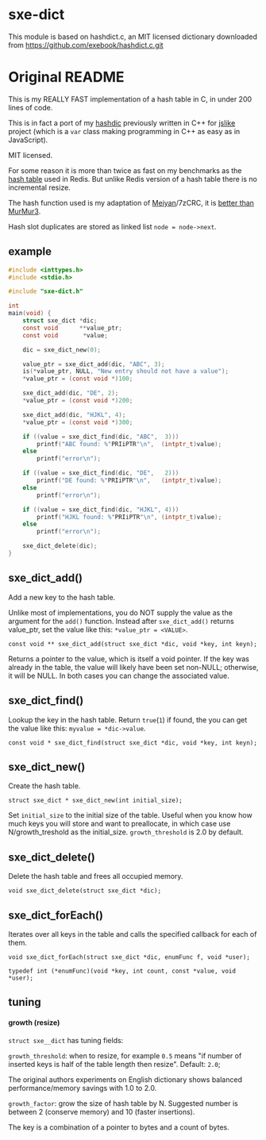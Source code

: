 # sxe-dict

This module is based on hashdict.c, an MIT licensed dictionary downloaded from https://github.com/exebook/hashdict.c.git

# Original README

This is my REALLY FAST implementation of a hash table in C, in under 200 lines of code.

This is in fact a port of my [hashdic][cppversion] previously written in C++ for [jslike][jslike] project (which is a `var` class making programming in C++ as easy as in JavaScript).

MIT licensed.

[cppversion]: https://github.com/exebook/hashdic
[jslike]: https://github.com/exebook/jslike

For some reason it is more than twice as fast on my benchmarks as the [hash table][redisdictc] used in Redis. But unlike Redis version of a hash table there is no incremental resize.

The hash function used is my adaptation of [Meiyan][cmp2]/7zCRC, it is [better than MurMur3][cmp1].

[cmp1]: https://www.strchr.com/hash_functions
[cmp2]: http://www.sanmayce.com/Fastest_Hash/
[redisdictc]: https://github.com/antirez/redis/blob/unstable/src/dict.c

Hash slot duplicates are stored as linked list `node = node->next`.

## example

```c
#include <inttypes.h>
#include <stdio.h>

#include "sxe-dict.h"

int
main(void) {
    struct sxe_dict *dic;
    const void      **value_ptr;
    const void       *value;

    dic = sxe_dict_new(0);

    value_ptr = sxe_dict_add(dic, "ABC", 3);
    is(*value_ptr, NULL, "New entry should not have a value");
    *value_ptr = (const void *)100;

    sxe_dict_add(dic, "DE", 2);
    *value_ptr = (const void *)200;

    sxe_dict_add(dic, "HJKL", 4);
    *value_ptr = (const void *)300;

    if ((value = sxe_dict_find(dic, "ABC",  3)))
        printf("ABC found: %"PRIiPTR"\n",  (intptr_t)value);
    else
        printf("error\n");

    if ((value = sxe_dict_find(dic, "DE",   2)))
        printf("DE found: %"PRIiPTR"\n",   (intptr_t)value);
    else
        printf("error\n");

    if ((value = sxe_dict_find(dic, "HJKL", 4)))
        printf("HJKL found: %"PRIiPTR"\n", (intptr_t)value);
    else
        printf("error\n");

    sxe_dict_delete(dic);
}

```
## sxe_dict_add()

Add a new key to the hash table.

Unlike most of implementations, you do NOT supply the value as the argument for the `add()` function. Instead after
`sxe_dict_add()` returns value_ptr, set the value like this: `*value_ptr = <VALUE>`.

`const void ** sxe_dict_add(struct sxe_dict *dic, void *key, int keyn);`

Returns a pointer to the value, which is itself a void pointer. If the key was already in the table, the value will likely have
been set non-NULL; otherwise, it will be NULL. In both cases you can change the associated value.

## sxe_dict_find()

Lookup the key in the hash table. Return `true`(`1`) if found, the you can get the value like this: `myvalue = *dic->value`.

`const void * sxe_dict_find(struct sxe_dict *dic, void *key, int keyn);`

## sxe_dict_new()

Create the hash table.

`struct sxe_dict * sxe_dict_new(int initial_size);`

Set `initial_size` to the initial size of the table. Useful when you know how much keys you will store and want to preallocate,
in which case use N/growth_treshold as the initial_size. `growth_threshold` is 2.0 by default.

## sxe_dict_delete()

Delete the hash table and frees all occupied memory.

`void sxe_dict_delete(struct sxe_dict *dic);`

## sxe_dict_forEach()

Iterates over all keys in the table and calls the specified callback for each of them.

`void sxe_dict_forEach(struct sxe_dict *dic, enumFunc f, void *user);`

`typedef int (*enumFunc)(void *key, int count, const *value, void *user);`


## tuning


#### growth (resize)
`struct sxe__dict` has tuning fields:

`growth_threshold`: when to resize, for example `0.5` means "if number of inserted keys is half of the table length then resize". Default: `2.0`;

The original authors experiments on English dictionary shows balanced performance/memory savings with 1.0 to 2.0.

`growth_factor`: grow the size of hash table by N. Suggested number is between 2 (conserve memory) and 10 (faster insertions).

The key is a combination of a pointer to bytes and a count of bytes.




